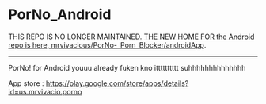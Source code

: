 # PorNo_Android

THIS REPO IS NO LONGER MAINTAINED. [THE NEW HOME FOR the Android repo is here, mrvivacious/PorNo-_Porn_Blocker/androidApp](https://github.com/mrvivacious/PorNo-_Porn_Blocker).

***

PorNo! for Android youuu already fuken kno itttttttttt suhhhhhhhhhhhhhh


App store : https://play.google.com/store/apps/details?id=us.mrvivacio.porno


